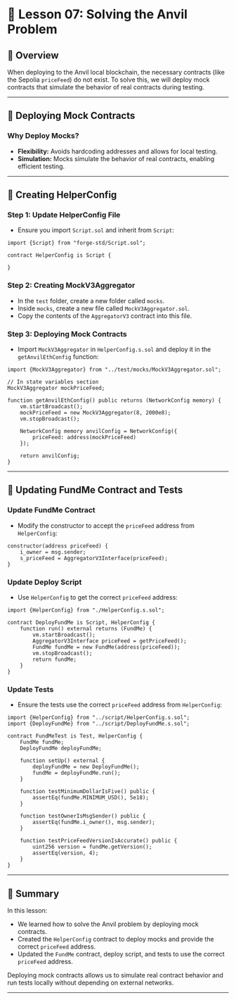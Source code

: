 # 📝 Lesson 07: Solving the Anvil Problem

## 📖 Overview
When deploying to the Anvil local blockchain, the necessary contracts (like the Sepolia `priceFeed`) do not exist. To solve this, we will deploy mock contracts that simulate the behavior of real contracts during testing.

---

## 📂 Deploying Mock Contracts

### **Why Deploy Mocks?**
- **Flexibility:** Avoids hardcoding addresses and allows for local testing.
- **Simulation:** Mocks simulate the behavior of real contracts, enabling efficient testing.

---

## 📂 Creating HelperConfig

### **Step 1: Update HelperConfig File**
- Ensure you import `Script.sol` and inherit from `Script`:
```solidity
import {Script} from "forge-std/Script.sol";

contract HelperConfig is Script {

}
```

### **Step 2: Creating MockV3Aggregator**
- In the `test` folder, create a new folder called `mocks`.
- Inside `mocks`, create a new file called `MockV3Aggregator.sol`.
- Copy the contents of the `AggregatorV3` contract into this file.

### **Step 3: Deploying Mock Contracts**
- Import `MockV3Aggregator` in `HelperConfig.s.sol` and deploy it in the `getAnvilEthConfig` function:
```solidity
import {MockV3Aggregator} from "../test/mocks/MockV3Aggregator.sol";

// In state variables section
MockV3Aggregator mockPriceFeed;

function getAnvilEthConfig() public returns (NetworkConfig memory) {
    vm.startBroadcast();
    mockPriceFeed = new MockV3Aggregator(8, 2000e8);
    vm.stopBroadcast();

    NetworkConfig memory anvilConfig = NetworkConfig({
        priceFeed: address(mockPriceFeed)
    });

    return anvilConfig;
}
```

---

## 📂 Updating FundMe Contract and Tests

### **Update FundMe Contract**
- Modify the constructor to accept the `priceFeed` address from `HelperConfig`:
```solidity
constructor(address priceFeed) {
    i_owner = msg.sender;
    s_priceFeed = AggregatorV3Interface(priceFeed);
}
```

### **Update Deploy Script**
- Use `HelperConfig` to get the correct `priceFeed` address:
```solidity
import {HelperConfig} from "./HelperConfig.s.sol";

contract DeployFundMe is Script, HelperConfig {
    function run() external returns (FundMe) {
        vm.startBroadcast();
        AggregatorV3Interface priceFeed = getPriceFeed();
        FundMe fundMe = new FundMe(address(priceFeed));
        vm.stopBroadcast();
        return fundMe;
    }
}
```

### **Update Tests**
- Ensure the tests use the correct `priceFeed` address from `HelperConfig`:
```solidity
import {HelperConfig} from "../script/HelperConfig.s.sol";
import {DeployFundMe} from "../script/DeployFundMe.s.sol";

contract FundMeTest is Test, HelperConfig {
    FundMe fundMe;
    DeployFundMe deployFundMe;

    function setUp() external {
        deployFundMe = new DeployFundMe();
        fundMe = deployFundMe.run();
    }

    function testMinimumDollarIsFive() public {
        assertEq(fundMe.MINIMUM_USD(), 5e18);
    }

    function testOwnerIsMsgSender() public {
        assertEq(fundMe.i_owner(), msg.sender);
    }

    function testPriceFeedVersionIsAccurate() public {
        uint256 version = fundMe.getVersion();
        assertEq(version, 4);
    }
}
```

---

## 🧪 Summary

In this lesson:
- We learned how to solve the Anvil problem by deploying mock contracts.
- Created the `HelperConfig` contract to deploy mocks and provide the correct `priceFeed` address.
- Updated the `FundMe` contract, deploy script, and tests to use the correct `priceFeed` address.

Deploying mock contracts allows us to simulate real contract behavior and run tests locally without depending on external networks.

---
